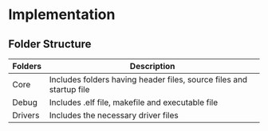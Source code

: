 # Implementation

## Folder Structure
Folders        | Description
--------------| ----------------------------------------------
Core          | Includes folders having header files, source files and startup file
Debug         | Includes .elf file, makefile and executable file
Drivers       | Includes the necessary driver files
